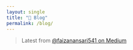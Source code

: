 ```yaml
---
layout: single
title: "📝 Blog"
permalink: /blog/
---
```


> Latest from [@faizanansari541 on Medium](https://medium.com/@faizanansari541)

<div id="medium-blogs" style="display: flex; flex-direction: column; gap: 20px; font-family: 'Segoe UI', sans-serif; margin-top: 20px;"></div>

<script>
  const mediumURL = "https://api.rss2json.com/v1/api.json?rss_url=https://medium.com/feed/@faizanansari541";

  fetch(mediumURL)
    .then(res => res.json())
    .then(data => {
      const container = document.getElementById("medium-blogs");
      data.items.slice(0, 6).forEach(item => {
        const title = item.title;
        const link = item.link;
        const pubDate = new Date(item.pubDate).toDateString();
        const snippet = item.description.replace(/<[^>]*>?/gm, "").slice(0, 180) + "...";
        const image = item.thumbnail || "https://cdn-icons-png.flaticon.com/512/5968/5968906.png";

        const card = `
          <div style="display: flex; flex-direction: row; border: 1px solid #ddd; border-radius: 8px; overflow: hidden; box-shadow: 0 1px 4px rgba(0,0,0,0.05);">
            <div style="flex: 0 0 160px;">
              <img src="${image}" alt="Blog Thumbnail" style="width: 100%; height: 100%; object-fit: cover;">
            </div>
            <div style="padding: 12px; flex: 1;">
              <h3 style="margin: 0 0 6px;">
                <a href="${link}" target="_blank" style="color: #2e86c1; text-decoration: none;">${title}</a>
              </h3>
              <p style="font-size: 0.9em; color: #555; margin: 0 0 8px;">${snippet}</p>
              <p style="font-size: 0.8em; color: #999;">📅 ${pubDate}</p>
              <a href="${link}" target="_blank" style="font-size: 0.85em; color: #2980b9;">Read more →</a>
            </div>
          </div>
        `;
        container.innerHTML += card;
      });
    })
    .catch(err => {
      document.getElementById("medium-blogs").innerHTML =
        "<p style='color: red;'>⚠️ Failed to load Medium blog posts. Please try again later.</p>";
    });
</script>
